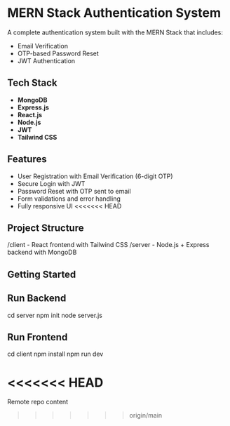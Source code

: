 # MERN Stack Authentication System

A complete authentication system built with the MERN Stack that includes:

- Email Verification
- OTP-based Password Reset
- JWT Authentication

## Tech Stack

- **MongoDB**
- **Express.js**
- **React.js**
- **Node.js**
- **JWT**
- **Tailwind CSS**

## Features

- User Registration with Email Verification (6-digit OTP)
- Secure Login with JWT
- Password Reset with OTP sent to email
- Form validations and error handling
- Fully responsive UI
<<<<<<< HEAD

## Project Structure

/client - React frontend with Tailwind CSS
/server - Node.js + Express backend with MongoDB

## Getting Started

## Run Backend

cd server
npm init
node server.js

## Run Frontend

cd client
npm install
npm run dev


<<<<<<< HEAD
=======
Remote repo content
>>>>>>> origin/main
